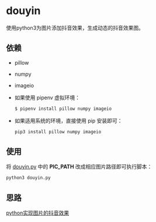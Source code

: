 # douyin 

使用python3为图片添加抖音效果，生成动态的抖音效果图。

## 依赖

- pillow
- numpy
- imageio

- 如果使用 pipenv 虚拟环境：

    ```sh
    $ pipenv install pillow numpy imageio
    ```

- 如果适用系统的环境，直接使用 pip 安装即可：

    ```sh
    pip3 install pillow numpy imageio
    ```

## 使用

将 [douyin.py](douyin.py) 中的 **PIC_PATH** 改成相应图片路径即可执行脚本：

```sh
python3 douyin.py
```

## 思路

[python实现图片的抖音效果](https://www.smslit.top/2018/07/04/python-practice-douyin/)
